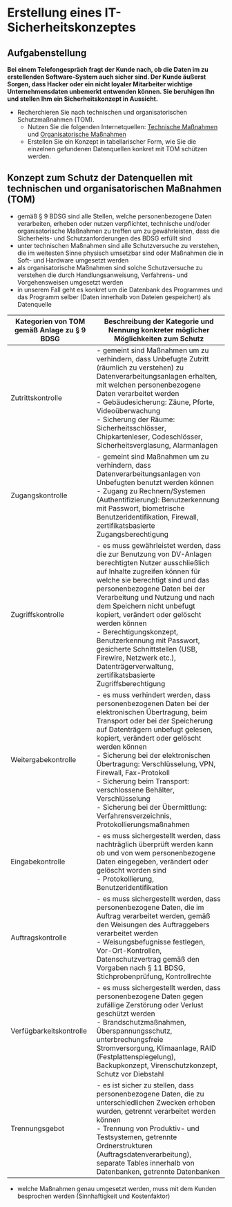 # Erstellung eines IT-Sicherheitskonzeptes

## Aufgabenstellung

**Bei einem Telefongespräch fragt der Kunde nach, ob die Daten im zu erstellenden Software-System auch sicher sind. Der Kunde äußerst Sorgen, dass Hacker oder ein nicht loyaler Mitarbeiter wichtige Unternehmensdaten unbemerkt entwenden können. Sie beruhigen Ihn und stellen Ihm ein Sicherheitskonzept in Aussicht.**

* Recherchieren Sie nach technischen und organisatorischen Schutzmaßnahmen (TOM).
    * Nutzen Sie die folgenden Internetquellen: [Technische Maßnahmen](https://sichere-it.org/technische-massnahmen/) und [Organisatorische Maßnahmen](https://sichere-it.org/organisatorische-massnahmen/)
    * Erstellen Sie ein Konzept in tabellarischer Form, wie Sie die einzelnen gefundenen Datenquellen konkret mit TOM schützen werden.

## Konzept zum Schutz der Datenquellen mit technischen und organisatorischen Maßnahmen (TOM)

* gemäß § 9 BDSG sind alle Stellen, welche personenbezogene Daten verarbeiten, erheben oder nutzen verpflichtet, technische und/oder organisatorische Maßnahmen zu treffen um zu gewährleisten, dass die Sicherheits- und Schutzanforderungen des BDSG erfüllt sind
* unter technischen Maßnahmen sind alle Schutzversuche zu verstehen, die im weitesten Sinne physisch umsetzbar sind oder Maßnahmen die in Soft- und Hardware umgesetzt werden
* als organisatorische Maßnahmen sind solche Schutzversuche zu verstehen die durch Handlungsanweisung, Verfahrens- und Vorgehensweisen umgesetzt werden
* in unserem Fall geht es konkret um die Datenbank des Programmes und das Programm selber (Daten innerhalb von Dateien gespeichert) als Datenquelle

|Kategorien von TOM gemäß Anlage zu § 9 BDSG    |Beschreibung der Kategorie und Nennung konkreter möglicher Möglichkeiten zum Schutz                                                  |
|-----------------------------------------------|-------------------------------------------------------------------------------------------------------------------------------------|
|Zutrittskontrolle                              |- gemeint sind Maßnahmen um zu verhindern, dass Unbefugte Zutritt (räumlich zu verstehen) zu Datenverarbeitungsanlagen erhalten, mit welchen personenbezogene Daten verarbeitet werden </br> - Gebäudesicherung: Zäune, Pforte, Videoüberwachung </br> - Sicherung der Räume: Sicherheitsschlösser, Chipkartenleser, Codeschlösser, Sicherheitsverglasung, Alarmanlagen                                                                                                                                    |
|Zugangskontrolle                               |- gemeint sind Maßnahmen um zu verhindern, dass Datenverarbeitungsanlagen von Unbefugten benutzt werden können </br> - Zugang zu Rechnern/Systemen (Authentifizierung): Benutzerkennung mit Passwort, biometrische Benutzeridentifikation, Firewall, zertifikatsbasierte Zugangsberechtigung                           |
|Zugriffskontrolle                              |- es muss gewährleistet werden, dass die zur Benutzung von DV-Anlagen berechtigten Nutzer ausschließlich auf Inhalte zugreifen können für welche sie berechtigt sind und das personenbezogene Daten bei der Verarbeitung und Nutzung und nach dem Speichern nicht unbefugt kopiert, verändert oder gelöscht werden können </br> - Berechtigungskonzept, Benutzerkennung mit Passwort, gesicherte Schnittstellen (USB, Firewire, Netzwerk etc.), Datenträgerverwaltung, zertifikatsbasierte Zugriffsberechtigung   |
|Weitergabekontrolle                            |- es muss verhindert werden, dass personenbezogenen Daten bei der elektronischen Übertragung, beim Transport oder bei der Speicherung auf Datenträgern unbefugt gelesen, kopiert, verändert oder gelöscht werden können </br> - Sicherung bei der elektronischen Übertragung: Verschlüsselung, VPN, Firewall, Fax-Protokoll </br> - Sicherung beim Transport: verschlossene Behälter, Verschlüsselung </br> - Sicherung bei der Übermittlung: Verfahrensverzeichnis, Protokollierungsmaßnahmen                    |
|Eingabekontrolle                               |- es muss sichergestellt werden, dass nachträglich überprüft werden kann ob und von wem personenbezogene Daten eingegeben, verändert oder gelöscht worden sind </br> - Protokollierung, Benutzeridentifikation                                                                                                             |
|Auftragskontrolle                              |- es muss sichergestellt werden, dass personenbezogene Daten, die im Auftrag verarbeitet werden, gemäß den Weisungen des Auftraggebers verarbeitet werden </br> - Weisungsbefugnisse festlegen, Vor-Ort-Kontrollen, Datenschutzvertrag gemäß den Vorgaben nach § 11 BDSG, Stichprobenprüfung, Kontrollrechte   |
|Verfügbarkeitskontrolle                        |- es muss sichergestellt werden, dass personenbezogene Daten gegen zufällige Zerstörung oder Verlust geschützt werden </br> - Brandschutzmaßnahmen, Überspannungsschutz, unterbrechungsfreie Stromversorgung, Klimaanlage, RAID (Festplattenspiegelung), Backupkonzept, Virenschutzkonzept, Schutz vor Diebstahl    |
|Trennungsgebot                                 |- es ist sicher zu stellen, dass personenbezogene Daten, die zu unterschiedlichen Zwecken erhoben wurden, getrennt verarbeitet werden können </br> - Trennung von Produktiv- und Testsystemen, getrennte Ordnerstrukturen (Auftragsdatenverarbeitung), separate Tables innerhalb von Datenbanken, getrennte Datenbanken     |

* welche Maßnahmen genau umgesetzt werden, muss mit dem Kunden besprochen werden (Sinnhaftigkeit und Kostenfaktor)